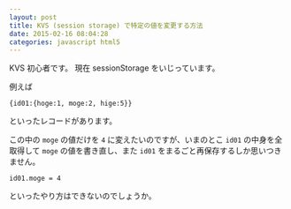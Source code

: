 ```yaml
---
layout: post
title: KVS (session storage) で特定の値を変更する方法
date: 2015-02-16 08:04:28
categories: javascript html5
---
```

<p>KVS 初心者です。 現在 sessionStorage をいじっています。</p>

<p>例えば</p>

```
{id01:{hoge:1, moge:2, hige:5}}
```

<p>といったレコードがあります。</p>

<p>この中の <code>moge</code> の値だけを <code>4</code> に変えたいのですが、いまのとこ <code>id01</code> の中身を全取得して <code>moge</code> の値を書き直し、また <code>id01</code> をまるごと再保存するしか思いつきません。</p>

```
id01.moge = 4
```

<p>といったやり方はできないのでしょうか。</p>

